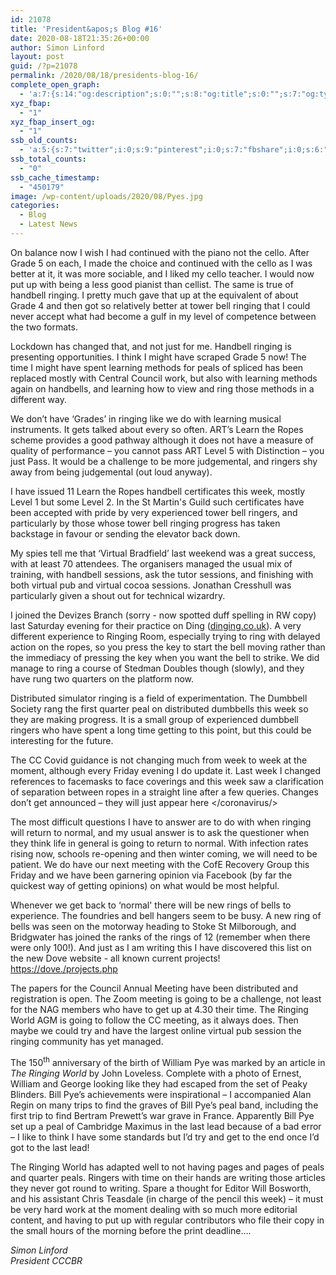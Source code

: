```yaml
---
id: 21078
title: 'President&apos;s Blog #16'
date: 2020-08-18T21:35:26+00:00
author: Simon Linford
layout: post
guid: /?p=21078
permalink: /2020/08/18/presidents-blog-16/
complete_open_graph:
  - 'a:7:{s:14:"og:description";s:0:"";s:8:"og:title";s:0:"";s:7:"og:type";s:0:"";s:12:"twitter:card";s:7:"summary";s:15:"twitter:creator";s:0:"";s:19:"twitter:description";s:0:"";s:8:"og:image";s:5:"21084";}'
xyz_fbap:
  - "1"
xyz_fbap_insert_og:
  - "1"
ssb_old_counts:
  - 'a:5:{s:7:"twitter";i:0;s:9:"pinterest";i:0;s:7:"fbshare";i:0;s:6:"reddit";i:0;s:6:"tumblr";N;}'
ssb_total_counts:
  - "0"
ssb_cache_timestamp:
  - "450179"
image: /wp-content/uploads/2020/08/Pyes.jpg
categories:
  - Blog
  - Latest News
---
```

On balance now I wish I had continued with the piano not the cello. After Grade 5 on each, I made the choice and continued with the cello as I was better at it, it was more sociable, and I liked my cello teacher. I would now put up with being a less good pianist than cellist. The same is true of handbell ringing. I pretty much gave that up at the equivalent of about Grade 4 and then got so relatively better at tower bell ringing that I could never accept what had become a gulf in my level of competence between the two formats.

Lockdown has changed that, and not just for me. Handbell ringing is presenting opportunities. I think I might have scraped Grade 5 now! The time I might have spent learning methods for peals of spliced has been replaced mostly with Central Council work, but also with learning methods again on handbells, and learning how to view and ring those methods in a different way.

We don’t have ‘Grades’ in ringing like we do with learning musical instruments. It gets talked about every so often. ART’s Learn the Ropes scheme provides a good pathway although it does not have a measure of quality of performance – you cannot pass ART Level 5 with Distinction – you just Pass. It would be a challenge to be more judgemental, and ringers shy away from being judgemental (out loud anyway).

I have issued 11 Learn the Ropes handbell certificates this week, mostly Level 1 but some Level 2. In the St Martin&apos;s Guild such certificates have been accepted with pride by very experienced tower bell ringers, and particularly by those whose tower bell ringing progress has taken backstage in favour or sending the elevator back down.

My spies tell me that ‘Virtual Bradfield’ last weekend&nbsp;was a great success, with at least 70 attendees. The organisers managed the usual mix of training, with handbell sessions, ask the tutor sessions, and finishing with both virtual pub and virtual cocoa sessions. Jonathan Cresshull was particularly given a shout out for technical wizardry.

I joined the Devizes Branch (sorry - now spotted duff spelling in RW copy) last Saturday evening for their practice on Ding (<a href="http://www.dinging.co.uk/" target="_blank" rel="noopener noreferrer">dinging.co.uk</a>). A very different experience to Ringing Room, especially trying to ring with delayed action on the ropes, so you press the key to start the bell moving rather than the immediacy of pressing the key when you want the bell to strike. We did manage to ring a course of Stedman Doubles though (slowly), and they have rung two quarters on the platform now.

Distributed simulator ringing is a field of experimentation. The Dumbbell Society rang the first quarter peal on distributed dumbbells this week so they are making progress. It is a small group of experienced dumbbell ringers who have spent a long time getting to this point, but this could be interesting for the future.

The CC Covid guidance is not changing much from week to week at the moment, although every Friday evening I do update it. Last week I changed references to facemasks to face coverings and this week saw a clarification of separation between ropes in a straight line after a few queries. Changes don’t get announced – they will just appear here </coronavirus/>

The most difficult questions I have to answer are to do with when ringing will return to normal, and my usual answer is to ask the questioner when they think life in general is going to return to normal. With infection rates rising now, schools re-opening and then winter coming, we will need to be patient. We do have our next meeting with the CofE Recovery Group this Friday and we have been garnering opinion via Facebook (by far the quickest way of getting opinions) on what would be most helpful.

Whenever we get back to &#8216;normal&apos; there will be new rings of bells to experience. The foundries and bell hangers seem to be busy. A new ring of bells was seen on the motorway heading to Stoke St Milborough, and Bridgwater has joined the ranks of the rings of 12 (remember when there were only 100!). And just as I am writing this I have discovered this list on the new Dove website - all known current projects! <https://dove./projects.php>

The papers for the Council Annual Meeting have been distributed and registration is open. The Zoom meeting is going to be a challenge, not least for the NAG members who have to get up at 4.30 their time. The Ringing World AGM is going to follow the CC meeting, as it always does. Then maybe we could try and have the largest online virtual pub session the ringing community has yet managed.

The 150<sup>th</sup> anniversary of the birth of William Pye was marked by an article in _The Ringing World_ by John Loveless. Complete with a photo of Ernest, William and George looking like they had escaped from the set of Peaky Blinders. Bill Pye’s achievements were inspirational – I accompanied Alan Regin on many trips to find the graves of Bill Pye’s peal band, including the first trip to find Bertram Prewett’s war grave in France. Apparently Bill Pye set up a peal of Cambridge Maximus in the last lead because of a bad error – I like to think I have some standards but I’d try and get to the end once I’d got to the last lead!

The Ringing World has adapted well to not having pages and pages of peals and quarter peals. Ringers with time on their hands are writing those articles they never got round to writing. Spare a thought for Editor Will Bosworth, and his assistant Chris Teasdale (in charge of the pencil this week) – it must be very hard work at the moment dealing with so much more editorial content, and having to put up with regular contributors who file their copy in the small hours of the morning before the print deadline….

_Simon Linford_  
_President CCCBR_
